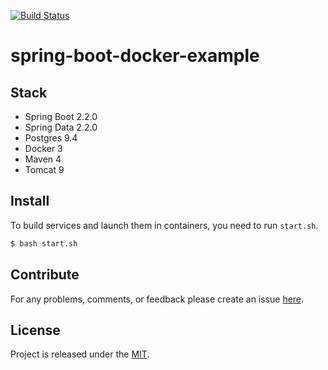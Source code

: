 [![Build Status](https://travis-ci.org/egnaf/spring-boot-docker-example.svg)](https://travis-ci.org/egnaf/spring-boot-docker-example)

# spring-boot-docker-example

## Stack
- Spring Boot 2.2.0
- Spring Data 2.2.0
- Postgres 9.4
- Docker 3
- Maven 4
- Tomcat 9

## Install
To build services and launch them in containers, you need to run `start.sh`.
```bash
$ bash start.sh
```

## Contribute
For any problems, comments, or feedback please create an issue 
[here](https://github.com/egnaf/spring-boot-docker-example/issues).
<br>

## License
Project is released under the [MIT](https://en.wikipedia.org/wiki/MIT_License).
